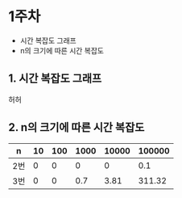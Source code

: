 # 1주차
- 시간 복잡도 그래프
- n의 크기에 따른 시간 복잡도

## 1. 시간 복잡도 그래프   
허허


## 2. n의 크기에 따른 시간 복잡도

|n|10|100|1000|10000|100000|
|---|---|---|---|---|---|
|2번|0|0|0|0|0.1|
|3번|0|0|0.7|3.81|311.32|
<br>
